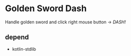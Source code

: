 # Golden Sword Dash
Handle golden sword and click right mouse button -> _DASH!_

## depend
  - kotlin-stdlib
